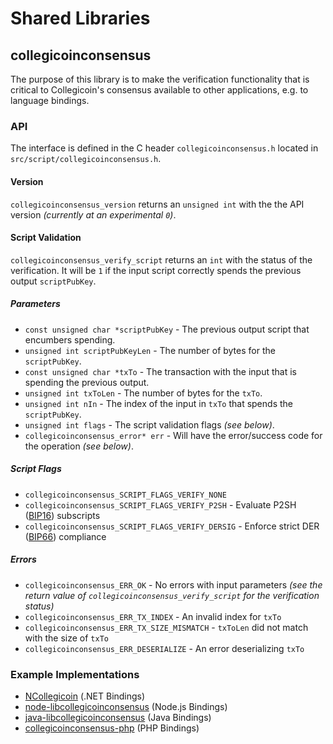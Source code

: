 Shared Libraries
================

## collegicoinconsensus

The purpose of this library is to make the verification functionality that is critical to Collegicoin's consensus available to other applications, e.g. to language bindings.

### API

The interface is defined in the C header `collegicoinconsensus.h` located in  `src/script/collegicoinconsensus.h`.

#### Version

`collegicoinconsensus_version` returns an `unsigned int` with the the API version *(currently at an experimental `0`)*.

#### Script Validation

`collegicoinconsensus_verify_script` returns an `int` with the status of the verification. It will be `1` if the input script correctly spends the previous output `scriptPubKey`.

##### Parameters
- `const unsigned char *scriptPubKey` - The previous output script that encumbers spending.
- `unsigned int scriptPubKeyLen` - The number of bytes for the `scriptPubKey`.
- `const unsigned char *txTo` - The transaction with the input that is spending the previous output.
- `unsigned int txToLen` - The number of bytes for the `txTo`.
- `unsigned int nIn` - The index of the input in `txTo` that spends the `scriptPubKey`.
- `unsigned int flags` - The script validation flags *(see below)*.
- `collegicoinconsensus_error* err` - Will have the error/success code for the operation *(see below)*.

##### Script Flags
- `collegicoinconsensus_SCRIPT_FLAGS_VERIFY_NONE`
- `collegicoinconsensus_SCRIPT_FLAGS_VERIFY_P2SH` - Evaluate P2SH ([BIP16](https://github.com/collegicoin/bips/blob/master/bip-0016.mediawiki)) subscripts
- `collegicoinconsensus_SCRIPT_FLAGS_VERIFY_DERSIG` - Enforce strict DER ([BIP66](https://github.com/collegicoin/bips/blob/master/bip-0066.mediawiki)) compliance

##### Errors
- `collegicoinconsensus_ERR_OK` - No errors with input parameters *(see the return value of `collegicoinconsensus_verify_script` for the verification status)*
- `collegicoinconsensus_ERR_TX_INDEX` - An invalid index for `txTo`
- `collegicoinconsensus_ERR_TX_SIZE_MISMATCH` - `txToLen` did not match with the size of `txTo`
- `collegicoinconsensus_ERR_DESERIALIZE` - An error deserializing `txTo`

### Example Implementations
- [NCollegicoin](https://github.com/NicolasDorier/NCollegicoin/blob/master/NCollegicoin/Script.cs#L814) (.NET Bindings)
- [node-libcollegicoinconsensus](https://github.com/bitpay/node-libcollegicoinconsensus) (Node.js Bindings)
- [java-libcollegicoinconsensus](https://github.com/dexX7/java-libcollegicoinconsensus) (Java Bindings)
- [collegicoinconsensus-php](https://github.com/Bit-Wasp/collegicoinconsensus-php) (PHP Bindings)
